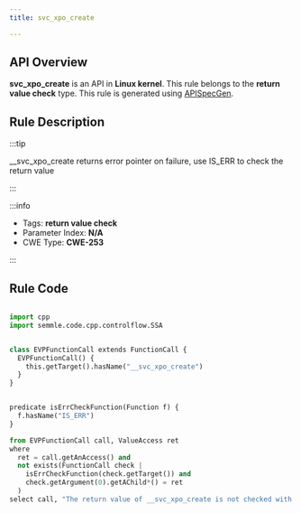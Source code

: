```yaml
---
title: svc_xpo_create

---
```



## API Overview
**svc_xpo_create** is an API in **Linux kernel**. This rule belongs to the **return value check** type. This rule is generated using [APISpecGen](../../tools/APISpecGen).
## Rule Description

:::tip

__svc_xpo_create returns error pointer on failure, use IS_ERR to check the return value

:::

:::info

- Tags: **return value check**
- Parameter Index: **N/A**
- CWE Type: **CWE-253**

:::

## Rule Code
```python

import cpp
import semmle.code.cpp.controlflow.SSA


class EVPFunctionCall extends FunctionCall {
  EVPFunctionCall() {
    this.getTarget().hasName("__svc_xpo_create")
  }
}


predicate isErrCheckFunction(Function f) {
  f.hasName("IS_ERR") 
}

from EVPFunctionCall call, ValueAccess ret
where
  ret = call.getAnAccess() and
  not exists(FunctionCall check |
    isErrCheckFunction(check.getTarget()) and
    check.getArgument(0).getAChild*() = ret
  )
select call, "The return value of __svc_xpo_create is not checked with IS_ERR."
    
```